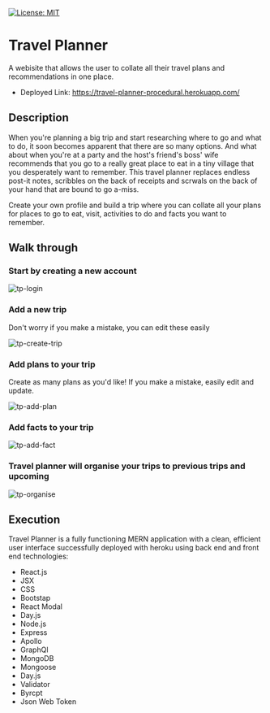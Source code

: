 [![License: MIT](https://img.shields.io/badge/License-MIT-yellow.svg)](https://opensource.org/licenses/MIT)

# Travel Planner

A webisite that allows the user to collate all their travel plans and recommendations in one place.

- Deployed Link:
https://travel-planner-procedural.herokuapp.com/


## Description

When you're planning a big trip and start researching where to go and what to do, it soon becomes apparent that there are so many options. And what about when you're at a party and the host's friend's boss' wife recommends that you go to a really great place to eat in a tiny village that you desperately want to remember. This travel planner replaces endless post-it notes, scribbles on the back of receipts and scrwals on the back of your hand that are bound to go a-miss.

Create your own profile and build a trip where you can collate all your plans for places to go to eat, visit, activities to do and facts you want to remember. 

## Walk through

### **Start by creating a new account** 


![tp-login](https://user-images.githubusercontent.com/95051960/175242947-984d7c3f-9847-440c-8e3b-66c0adbf0649.gif)



### **Add a new trip**

Don't worry if you make a mistake, you can edit these easily


![tp-create-trip](https://user-images.githubusercontent.com/95051960/175243248-1c509a0a-ddfb-458a-af88-24dc1076a4a3.gif)

### **Add plans to your trip**

Create as many plans as you'd like! If you make a mistake, easily edit and update. 

![tp-add-plan](https://user-images.githubusercontent.com/95051960/175244060-af75859f-4f9a-472c-8d3d-62a744550315.gif)

### **Add facts to your trip** 


![tp-add-fact](https://user-images.githubusercontent.com/95051960/175244298-e0ed29d7-9576-4e8b-b36f-10cb3d92bd2b.gif)


### **Travel planner will organise your trips to previous trips and upcoming**


![tp-organise](https://user-images.githubusercontent.com/95051960/175244742-019c58e8-198a-4cba-849f-bbdd15f9796a.gif)


## Execution 

Travel Planner is a fully functioning MERN application with a clean, efficient user interface successfully deployed with heroku using back end and front end technologies:


- React.js
- JSX
- CSS
- Bootstap
- React Modal
- Day.js
- Node.js
- Express
- Apollo
- GraphQl
- MongoDB
- Mongoose
- Day.js
- Validator
- Byrcpt
- Json Web Token


